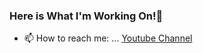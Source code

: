 ### Here is What I'm Working On!👋


- 📫 How to reach me: ... [Youtube Channel](https://www.youtube.com/barocoding)

